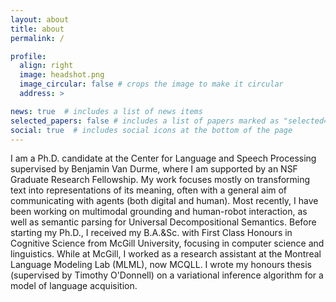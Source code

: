 ```yaml
---
layout: about
title: about
permalink: /

profile:
  align: right
  image: headshot.png
  image_circular: false # crops the image to make it circular
  address: >

news: true  # includes a list of news items
selected_papers: false # includes a list of papers marked as "selected={true}"
social: true  # includes social icons at the bottom of the page
---
```


I am a Ph.D. candidate at the Center for Language and Speech Processing supervised by Benjamin Van Durme, where I am supported by an NSF Graduate Research Fellowship.
My work focuses mostly on transforming text into representations of its meaning, often with a general aim of communicating with agents (both digital and human).
Most recently, I have been working on multimodal grounding and human-robot interaction, as well as semantic parsing for Universal Decompositional Semantics.
Before starting my Ph.D., I received my B.A.&Sc. with First Class Honours in Cognitive Science from McGill University, focusing in computer science and linguistics.
While at McGill, I worked as a research assistant at the Montreal Language Modeling Lab (MLML), now MCQLL.
I wrote my honours thesis (supervised by Timothy O'Donnell) on a variational inference algorithm for a model of language acquisition.